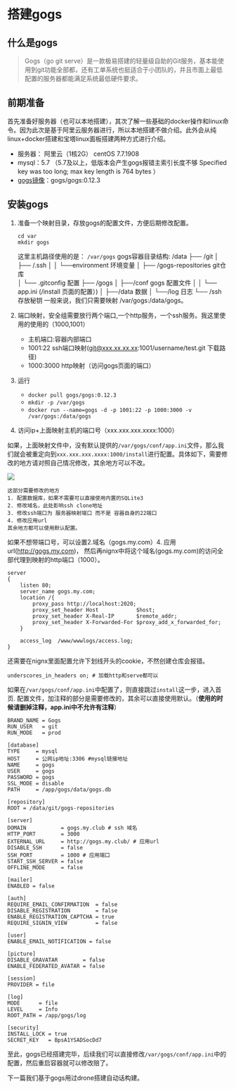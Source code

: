 # 搭建gogs
## 什么是gogs
> Gogs（go git serve）是一款极易搭建的轻量级自助的Git服务，基本能使用到git功能全部都，还有工单系统也挺适合于小团队的，并且市面上最低配置的服务器都能满足系统最低硬件要求。

## 前期准备
首先准备好服务器（也可以本地搭建），其次了解一些基础的docker操作和linux命令。因为此次是基于阿里云服务器进行，所以本地搭建不做介绍。此外会从纯linux+docker搭建和宝塔linux面板搭建两种方式进行介绍。

- 服务器： 阿里云（1核2G） centOS 7.7.1908
- mysql：5.7 （5.7及以上，低版本会产生gogs报错主索引长度不够 Specified key was too long; max key length is 764 bytes  ）
- [gogs镜像](https://hub.docker.com/r/gogs/gogs/)：gogs/gogs:0.12.3

## 安装gogs

1. 准备一个映射目录，存放gogs的配置文件，方便后期修改配置。
    ```
    cd var
    mkdir gogs
    ```
    这里主机路径使用的是： `/var/gogs`
    gogs容器目录结构: 
    /data
    ├── /git
    │   ├── /.ssh
    │   │     └──environment   环境变量
    │   ├── /gogs-repositories git仓库  
    │   └── .gitconfig         配置
    ├── /gogs
    │   ├──/conf gogs 配置文件
    │   │   └── app.ini (/install 页面的配置）)
    │   ├──/data 数据
    │   └──/log  日志
    └── /ssh 存放秘钥
    一般来说，我们只需要映射 /var/gogs:/data/gogs。
2.  端口映射，安全组需要放行两个端口,一个http服务，一个ssh服务。我这里使用的使用的（1000,1001）
    - 主机端口:容器内部端口
    - 1001:22  ssh端口映射(git@xxx.xx.xx.xx:1001/username/test.git 下载路径)
    - 1000:3000 http映射（访问gogs页面的端口）

3. 运行
    - `docker pull gogs/gogs:0.12.3`
    - `mkdir -p /var/gogs`
    - `docker run --name=gogs -d -p 1001:22 -p 1000:3000 -v /var/gogs:/data/gogs`

4. 访问ip+上面映射主机的端口号（xxx.xxx.xxx.xxxx:1000） 


如果，上面映射文件中，没有默认提供的`/var/gogs/conf/app.ini`文件，那么我们就会被重定向到`xxx.xxx.xxx.xxxx:1000/install`进行配置。具体如下，需要修改的地方请对照自己情况修改，其余地方可以不改。

![](/images/gogsinstall.png)

    这部分需要修改的地方
    1. 配置数据库，如果不需要可以直接使用内置的SQLite3
    2. 修改域名，此处影响ssh clone地址
    3. 修改ssh端口为 服务器映射端口 而不是 容器自身的22端口
    4. 修改应用url
    其余地方都可以使用默认配置。

如果不想带端口号，可以设置2.域名（gogs.my.com）4. 应用url(http://gogs.my.com)， 然后再nignx中将这个域名(gogs.my.com)的访问全部代理到映射的http端口（1000）。
```
server
{
    listen 80;
    server_name gogs.my.com;  
    location /{
        proxy_pass http://localhost:2020; 
        proxy_set_header Host            $host;
        proxy_set_header X-Real-IP       $remote_addr;
        proxy_set_header X-Forwarded-For $proxy_add_x_forwarded_for;
    }

    access_log  /www/wwwlogs/access.log;
}
```
还需要在nignx里面配置允许下划线开头的cookie，不然创建仓库会报错。
```
underscores_in_headers on; # 加载http和serve都可以
```

如果在`/var/gogs/conf/app.ini`中配置了，则直接跳过`install`这一步，进入首页.
配置文件，加注释的部分是需要修改的，其余可以直接使用默认。（**使用的时候请删掉注释，app.ini中不允许有注释**）
```
BRAND_NAME = Gogs
RUN_USER   = git
RUN_MODE   = prod

[database]
TYPE     = mysql
HOST     = 公网ip地址:3306 #mysql链接地址
NAME     = gogs
USER     = gogs
PASSWORD = gogs
SSL_MODE = disable
PATH     = /app/gogs/data/gogs.db

[repository]
ROOT = /data/git/gogs-repositories

[server]
DOMAIN           = gogs.my.club # ssh 域名
HTTP_PORT        = 3000 
EXTERNAL_URL     = http://gogs.my.club/ # 应用url
DISABLE_SSH      = false
SSH_PORT         = 1000 # 应用端口
START_SSH_SERVER = false
OFFLINE_MODE     = false

[mailer]
ENABLED = false

[auth]
REQUIRE_EMAIL_CONFIRMATION  = false
DISABLE_REGISTRATION        = false
ENABLE_REGISTRATION_CAPTCHA = true
REQUIRE_SIGNIN_VIEW         = false

[user]
ENABLE_EMAIL_NOTIFICATION = false

[picture]
DISABLE_GRAVATAR        = false
ENABLE_FEDERATED_AVATAR = false

[session]
PROVIDER = file

[log]
MODE      = file
LEVEL     = Info
ROOT_PATH = /app/gogs/log

[security]
INSTALL_LOCK = true
SECRET_KEY   = BpsA1YSADSocDd7

```
至此，gogs已经搭建完毕，后续我们可以直接修改`/var/gogs/conf/app.ini`中的配置，然后重启容器就可以修改赔了。

下一篇我们基于gogs用过drone搭建自动话构建。


    